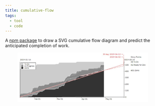 ```yaml
---
title: cumulative-flow
tags: 
  - tool
  - code
---
```

A [npm package](https://www.npmjs.com/package/cumulative-flow) to draw a SVG cumulative flow diagram and predict the anticipated completion of work.

<figure>
<img src="/img/cfd/cfd.jpg" />
</figure>
